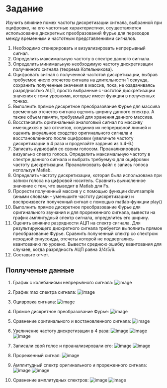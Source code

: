# Задание
Изучить влияние помех частоты дискретизации сигнала, выбранной при оцифровке, на его частотные характеристики, осуществляется использование дискретных преобразований Фурье для переходов между временным и частотным представлениями сигналов.
  1. Необходимо сгенерировать и визуализировать непрерывный сигнал.
  2. Определить максимальную частоту в спектре данного сигнала.
  3. Определить минимальную необходимую частоту дискретизации полученного сигнала (теорема Котельникова).
  4. Оцифровать сигнал с полученной частотой дискретизации, выбрав требуемое число отсчетов сигнала на длительности 1 секунда, сохранить полученные значения в массив, пока, не озадачиваясь разрядностью АЦП, просто выбранные с частотой дискретизации значения с теми уровнями, которые имеет функция в полученных точках.
  5. Выполнить прямое дискретное преобразование Фурье для массива временных отсчетов сигнала оценить ширину данного спектра. А также объем памяти, требуемый для хранения данного массива.
  6. Восстановить оригинальный аналоговый сигнал по массиву имеющихся у вас отсчетов, соединив их непрерывной линией и оценить визуальное сходство оригинального сигнала и восстановленного после оцифровки (увеличьте частоту дискретизации в 4 раза и проделайте задания из п.4-6.)
  7. Записать аудиофайл со своим голосом. Проанализировать визуально спектр голоса. Определить максимальную частоту в спектре данного сигнала и выбрать требуемую для оцифровки частоту дискретизации. Проанализовать файл с запись голоса используя Matlab.
  8. Определить частоту дискретизации, которая была использована при записи голоса на цифровой носитель. Сравнить вычисленное значение с тем, что выводит в Matlab для Fs.
  9. Прорести полученный массив y с помощью функции downsample (иными словами – уменьшите частоту дискретизации) и воспроизвести полученный сигнал с помощью matlab-функции play()
  10. Выполнить прямое дискретное преобразование Фурье для оригинального звучания и для прореженного сигнала, вывести на график амплитудный спектр сигнала, определитеь его ширину.
  11. Оценить влияние разрядности АЦП на спектр сигнала. Для результирующего дискретного сигнала требуется выполнить прямое преобразование Фурье. Сравнить полученный спектр со спектром исходной синусоиды, отсчеты которой не подвергались квантованию по уровню. Вывести среднюю ошибку квантования для случаев, когда разрядность АЦП равна 3/4/5/6.
  12. Составьте отчет.

## Поллученые данные
1. График с колебаниями непрерывного сигнала:
![image](https://github.com/user-attachments/assets/f58a9c05-b09a-446a-b8ae-8b2cf59fb114)

2. График max спектра сигнала:
![image](https://github.com/user-attachments/assets/b2e6cad6-1787-445f-9261-2a92c682e4f1)

4. Оцивровка сигнала:
![image](https://github.com/user-attachments/assets/cc966a17-ef4f-423b-b1a9-85e6c0e31810)

5. Прямое дискретное преобразование Фурье:
![image](https://github.com/user-attachments/assets/24408dd1-c277-41f2-bcc7-12f0c75459e5)

6. Сравнение оригинального и востановленного сигнала:
![image](https://github.com/user-attachments/assets/f3f71b4d-b9d9-4fec-8dda-d64edc72d209)

7. Увеличение частоту дискретизации в 4 раза:
![image](https://github.com/user-attachments/assets/a2b8002a-721c-417a-adc6-758548885098)
![image](https://github.com/user-attachments/assets/da7f0bf3-9d1f-4556-8824-334c3f8bc0c4)
![image](https://github.com/user-attachments/assets/32c1c285-0572-437c-b702-94d83f3f41c7)

8. Записали свой голос и проанализировали его:
![image](https://github.com/user-attachments/assets/0303873e-5fc7-4d54-bbf6-91706487d652)
![image](https://github.com/user-attachments/assets/dcca420b-ec88-425e-8215-9848a95b0465)

9. Прореженный сигнал:
![image](https://github.com/user-attachments/assets/ab662686-3a1c-4754-b94a-bfd1385cf00d)

10. Амплитудный спектр оригинального и прореженного сигнала:
![image](https://github.com/user-attachments/assets/89efb404-fc81-4158-89af-494a58c11bd2)
![image](https://github.com/user-attachments/assets/3edd9d72-be84-4762-8270-3fcfd4b7bcaa)

11. Сравнение амплитудных спектров:
![image](https://github.com/user-attachments/assets/19cc8a1d-a1c6-47a4-bfe2-cfe48b07580a)
![image](https://github.com/user-attachments/assets/c983a1a0-9654-495b-b7fe-9c2e5505e812)
